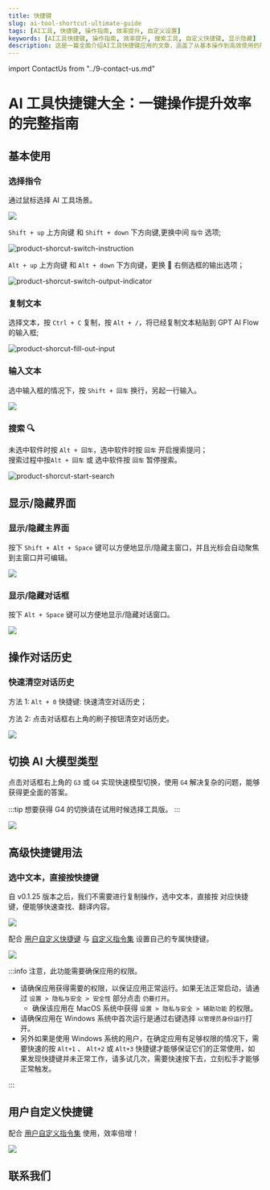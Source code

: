 ```yaml
---
title: 快捷键
slug: ai-tool-shortcut-ultimate-guide
tags: [AI工具, 快捷键, 操作指南, 效率提升, 自定义设置]
keywords: [AI工具快捷键, 操作指南, 效率提升, 搜索工具, 自定义快捷键, 显示隐藏]
description: 这是一篇全面介绍AI工具快捷键应用的文章，涵盖了从基本操作到高效使用的所有快捷键技巧。每个步骤都配备了清晰易懂的示例图，让你更轻松地理解和应用每个快捷键。这是一篇一键操作提升效率的必备指南，快来看看吧！
---
```


import ContactUs from "../9-contact-us.md"

# AI 工具快捷键大全：一键操作提升效率的完整指南

## 基本使用

### 选择指令

通过鼠标选择 AI 工具场景。

![](./img/5-usage-and-shortcut/2023-08-06-img-2-switch-context.gif)

`Shift + up` 上方向键 和 `Shift + down` 下方向键,更换中间 `指令` 选项;

![product-shorcut-switch-instruction](./img/5-usage-and-shortcut/2023-08-25-img-7-switch-instruction.gif)

`Alt + up` 上方向键 和 `Alt + down` 下方向键，更换 🫱 右侧选框的输出选项；

![product-shorcut-switch-output-indicator](./img/5-usage-and-shortcut/2023-08-25-img-8-switch-output-indicator.gif)

### 复制文本

选择文本，按 `Ctrl + C` 复制，按 `Alt + /`，将已经复制文本粘贴到 GPT AI Flow 的输入框;

![product-shorcut-fill-out-input](./img/5-usage-and-shortcut/2023-08-25-img-9-copy-text-then-fill-out-textarea.gif)

### 输入文本

选中输入框的情况下，按 `Shift + 回车` 换行，另起一行输入。

![](./img/5-usage-and-shortcut/2023-08-06-img-6-type-in-a-new-line.gif)

### 搜索 🔍

未选中软件时按 `Alt + 回车`，选中软件时按 `回车` 开启搜索提问；  
搜索过程中按`Alt + 回车` 或 选中软件按 `回车` 暂停搜索。

![product-shorcut-start-search](./img/5-usage-and-shortcut/2023-08-25-img-10-switch-start-and-stop-search.gif)

## 显示/隐藏界面

### 显示/隐藏主界面

按下 `Shift + Alt + Space` 键可以方便地显示/隐藏主窗口，并且光标会自动聚焦到主窗口并可编辑。

![](./img/5-usage-and-shortcut/2023-09-05-img-3-shorcut-to-show-and-hide-mainWindow.gif)

### 显示/隐藏对话框

按下 `Alt + Space` 键可以方便地显示/隐藏对话窗口。

![](./img/5-usage-and-shortcut/2023-09-03-img-1-shorcut-to-show-and-hide-popupWindow.gif)

## 操作对话历史

### 快速清空对话历史

方法 1: `Alt + 0` 快捷键: 快速清空对话历史；

方法 2: 点击对话框右上角的刷子按钮清空对话历史。

![](./img/5-usage-and-shortcut/2024-01-29-gif-1-clean-messages-history.gif)

## 切换 AI 大模型类型

点击对话框右上角的 `G3` 或 `G4` 实现快速模型切换，使用 `G4` 解决复杂的问题，能够获得更全面的答案。

:::tip
想要获得 G4 的切换请在试用时候选择工具版。
:::

![](./img/5-usage-and-shortcut/2024-01-29-gif-2-switch-model-type.gif)

## 高级快捷键用法

### 选中文本，直接按快捷键

自 v0.1.25 版本之后，我们不需要进行复制操作，选中文本，直接按 对应快捷键，便能够快速查找、翻译内容。

![](./img/5-usage-and-shortcut/2023-10-31-img-4-use-search-shorcut.gif)

配合 [用户自定义快捷键](#用户专属快捷键) 与 [自定义指令集](/docs/proudct/basic-presentation#指令集) 设置自己的专属快捷键。

![](./img/5-usage-and-shortcut/2023-10-31-img-2-use-customize-shortcut-to-read-english-news.gif)

:::info
注意，此功能需要确保应用的权限。

- 请确保应用获得需要的权限，以保证应用正常运行。如果无法正常启动，请通过 `设置 > 隐私与安全 > 安全性` 部分点击 `仍要打开`。
  - 确保该应用在 MacOS 系统中获得 `设置 > 隐私与安全 > 辅助功能` 的权限。
- 请确保应用在 Windows 系统中首次运行是通过右键选择 `以管理员身份运行`打开。
- 另外如果是使用 Windows 系统的用户，在确定应用有足够权限的情况下，需要快速的按 `Alt+1` 、 `Alt+2` 或 `Alt+3` 快捷键才能够保证它们的正常使用，如果发现快捷键并未正常工作，请多试几次，需要快速按下去，立刻松手才能够正常触发。

:::

## 用户自定义快捷键

配合 [用户自定义指令集](/docs/proudct/basic-presentation#指令集) 使用，效率倍增！

![](./img/5-usage-and-shortcut/2023-10-31-img-1-set-customize-shortcut.gif)

## 联系我们

<ContactUs/>
